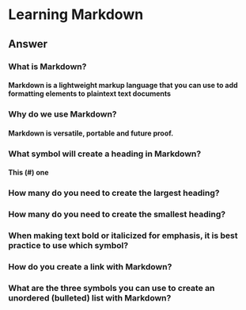 # Learning Markdown

## Answer

### What is Markdown?
#### Markdown is a lightweight markup language that you can use to add formatting elements to plaintext text documents
### Why do we use Markdown?
#### Markdown is versatile, portable and future proof.
### What symbol will create a heading in Markdown?
#### This (#) one
### How many do you need to create the largest heading?
### How many do you need to create the smallest heading?
### When making text bold or italicized for emphasis, it is best practice to use which symbol?
### How do you create a link with Markdown?
### What are the three symbols you can use to create an unordered (bulleted) list with Markdown?
